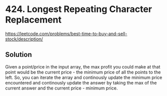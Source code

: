 # 424. Longest Repeating Character Replacement

https://leetcode.com/problems/best-time-to-buy-and-sell-stock/description/

## Solution

Given a point/price in the input array, the max profit you could make at that point would be the current price - the minimum price of all the points to the left. So, you can iterate the array and continously update the minimum price encountered and continously update the answer by taking the max of the current answer and the current price - minimum price.
